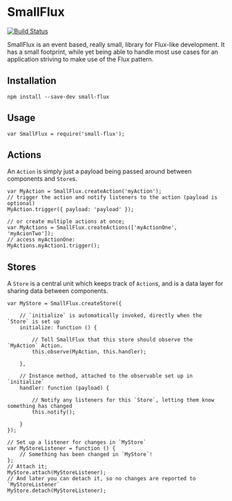 # SmallFlux

[![Build Status](https://travis-ci.org/WelcomWeb/small-flux.svg?branch=master)](https://travis-ci.org/WelcomWeb/small-flux)

SmallFlux is an event based, really small, library for Flux-like development. It has a small footprint, while yet being able to handle most use cases for an application striving to make use of the Flux pattern.

## Installation

    npm install --save-dev small-flux

## Usage

    var SmallFlux = require('small-flux');

## Actions
An `Action` is simply just a payload being passed around between components and `Store`s.

    var MyAction = SmallFlux.createAction('myAction');
    // trigger the action and notify listeners to the action (payload is optional)
    MyAction.trigger({ payload: 'payload' });

    // or create multiple actions at once;
    var MyActions = SmallFlux.createActions(['myActionOne', 'myAcionTwo']);
    // access myActionOne:
    MyActions.myAction1.trigger();

## Stores
A `Store` is a central unit which keeps track of `Action`s, and is a data layer for sharing data between components.

	var MyStore = SmallFlux.createStore({

		// `initialize` is automatically invoked, directly when the `Store` is set up
		initialize: function () {

			// Tell SmallFlux that this store should observe the `MyAction` Action.
			this.observe(MyAction, this.handler);

		},

		// Instance method, attached to the observable set up in `initialize`
		handler: function (payload) {

			// Notify any listeners for this `Store`, letting them know something has changed
			this.notify();

		}
	});

	// Set up a listener for changes in `MyStore`
	var MyStoreListener = function () {
		// Something has been changed in `MyStore`!
	};
	// Attach it;
	MyStore.attach(MyStoreListener);
	// And later you can detach it, so no changes are reported to `MyStoreListener`
	MyStore.detach(MyStoreListener);

